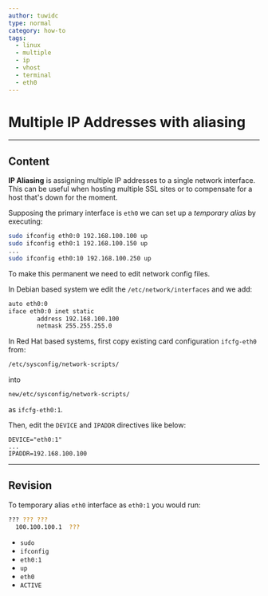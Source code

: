 ```yaml
---
author: tuwidc
type: normal
category: how-to
tags:
  - linux
  - multiple
  - ip
  - vhost
  - terminal
  - eth0
---
```


# Multiple IP Addresses with aliasing


---

## Content

**IP Aliasing** is assigning multiple IP addresses to a single network interface. This can be useful when hosting multiple SSL sites or to compensate for a host that's down for the moment.

Supposing the primary interface is `eth0` we can set up a *temporary alias* by executing:

```bash
sudo ifconfig eth0:0 192.168.100.100 up
sudo ifconfig eth0:1 192.168.100.150 up
...
sudo ifconfig eth0:10 192.168.100.250 up
```

To make this permanent we need to edit network config files. 

In Debian based system we edit the `/etc/network/interfaces` and we add:

```bash
auto eth0:0
iface eth0:0 inet static
        address 192.168.100.100
        netmask 255.255.255.0

```

In Red Hat based systems, first copy existing card configuration `ifcfg-eth0` from:

```bash
/etc/sysconfig/network-scripts/
```

into

```bash
new/etc/sysconfig/network-scripts/
```

as `ifcfg-eth0:1`.

Then, edit the `DEVICE` and `IPADDR` directives like below:

```plain-text
DEVICE="eth0:1"
...
IPADDR=192.168.100.100
```


---

## Revision

To temporary alias `eth0` interface as `eth0:1` you would run:

```bash
??? ??? ??? 
  100.100.100.1  ???
```

- `sudo`
- `ifconfig`
- `eth0:1`
- `up`
- `eth0`
- `ACTIVE`
